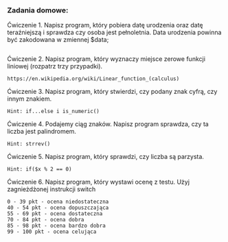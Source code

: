 ### Zadania domowe:

Ćwiczenie 1. Napisz program, który pobiera datę urodzenia oraz datę teraźniejszą i sprawdza czy osoba jest pełnoletnia. Data urodzenia powinna być zakodowana w zmiennej $data; 
```

```
Ćwiczenie 2. Napisz program, który wyznaczy miejsce zerowe funkcji liniowej (rozpatrz trzy przypadki).
```
https://en.wikipedia.org/wiki/Linear_function_(calculus)
```
Ćwiczenie 3. Napisz program, który stwierdzi, czy podany znak cyfrą, czy innym znakiem.
```
Hint: if...else i is_numeric()
```
Ćwiczenie 4. Podajemy ciąg znaków. Napisz program sprawdza, czy ta liczba jest palindromem.
```
Hint: strrev()
```
Ćwiczenie 5. Napisz program, który sprawdzi, czy liczba są parzysta.
```
Hint: if($x % 2 == 0)
```

Ćwiczenie 6. Napisz program, który wystawi ocenę z testu. Użyj zagnieżdżonej instrukcji switch 
```
0 - 39 pkt - ocena niedostateczna
40 - 54 pkt - ocena dopuszczająca
55 - 69 pkt - ocena dostateczna
70 - 84 pkt - ocena dobra
85 - 98 pkt - ocena bardzo dobra
99 - 100 pkt - ocena celująca 
```
